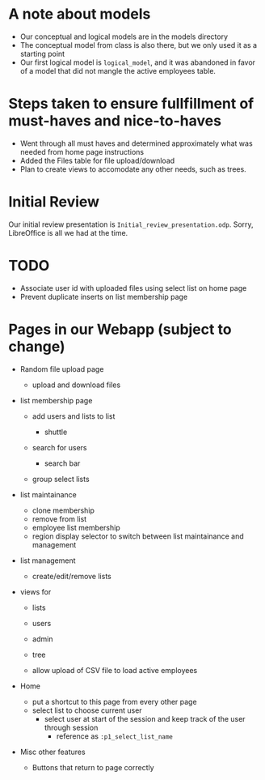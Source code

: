 A note about models
===================
- Our conceptual and logical models are in the models directory
- The conceptual model from class is also there, but we only used it as a starting point
- Our first logical model is `logical_model`, and it was abandoned in favor of a model that did not mangle the active employees table.


Steps taken to ensure fullfillment of must-haves and nice-to-haves
==================================================================
- Went through all must haves and determined approximately what was needed from home page instructions
- Added the Files table for file upload/download
- Plan to create views to accomodate any other needs, such as trees.


Initial Review
==============
Our initial review presentation is `Initial_review_presentation.odp`. Sorry, LibreOffice is
all we had at the time.


TODO
====
- Associate user id with uploaded files using select list on home page
- Prevent duplicate inserts on list membership page


Pages in our Webapp (subject to change)
=======================================
- Random file upload page
    - upload and download files

- list membership page
    - add users and lists to list
        - shuttle
    - search for users
        - search bar

    - group select lists

- list maintainance
    - clone membership
    - remove from list
    - employee list membership
    - region display selector to switch between list maintainance and management

- list management
    - create/edit/remove lists

- views for
    - lists
    - users
    - admin

    - tree

    - allow upload of CSV file to load active employees

- Home
    - put a shortcut to this page from every other page
    - select list to choose current user
        - select user at start of the session and keep track of the user through session
            - reference as `:p1_select_list_name`

- Misc other features
    - Buttons that return to page correctly
